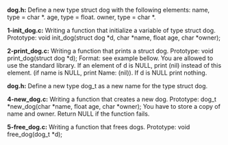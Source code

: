 


**dog.h:** Define a new type struct dog with the following elements:
name, type = char *.
age, type = float.
owner, type = char *.


**1-init_dog.c:** Writing a function that initialize a variable of type struct dog.
Prototype: void init_dog(struct dog *d, char *name, float age, char *owner);


**2-print_dog.c:** Writing a function that prints a struct dog.
Prototype: void print_dog(struct dog *d);
Format: see example bellow.
You are allowed to use the standard library.
If an element of d is NULL, print (nil) instead of this element. (if name is NULL, print Name: (nil)).
If d is NULL print nothing.


**dog.h:** Define a new type dog_t as a new name for the type struct dog.


**4-new_dog.c:** Writing a function that creates a new dog.
Prototype: dog_t *new_dog(char *name, float age, char *owner);
You have to store a copy of name and owner.
Return NULL if the function fails.


**5-free_dog.c:** Writing a function that frees dogs.
Prototype: void free_dog(dog_t *d);
